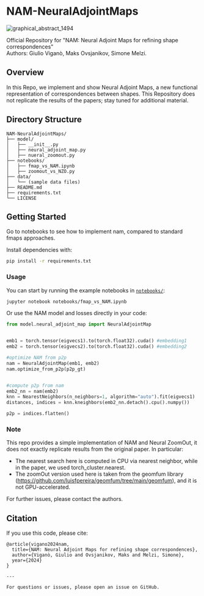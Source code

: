 # NAM-NeuralAdjointMaps
![graphical_abstract_1494](https://github.com/user-attachments/assets/f7ecd67d-4a1d-4aa2-8d5d-412534c86b8b)

Official Repository for "NAM: Neural Adjoint Maps for refining shape correspondences"  
Authors: Giulio Viganò, Maks Ovsjanikov, Simone Melzi.

## Overview

In this Repo, we implement and show Neural Adjoint Maps, a new functional representation of correspondences between shapes. This Repository does not replicate the results of the papers; stay tuned for additional material.

## Directory Structure
```
NAM-NeuralAdjointMaps/
├── model/
│   ├── __init__.py
│   ├── neural_adjoint_map.py
│   ├── nueral_zoomout.py
├── notebooks/
│   ├── fmap_vs_NAM.ipynb
│   ├── zoomout_vs_NZO.py  
├── data/
│   └── (sample data files)
├── README.md
├── requirements.txt
└── LICENSE
```

## Getting Started

Go to notebooks to see how to implement nam, compared to standard fmaps approaches.

Install dependencies with:

```sh
pip install -r requirements.txt
```


### Usage

You can start by running the example notebooks in [`notebooks/`](notebooks/):

```sh
jupyter notebook notebooks/fmap_vs_NAM.ipynb
```

Or use the NAM model and losses directly in your code:

```python
from model.neural_adjoint_map import NeuralAdjointMap


emb1 = torch.tensor(eigvecs1).to(torch.float32).cuda() #embedding1
emb2 = torch.tensor(eigvecs2).to(torch.float32).cuda() #embedding2

#optimize NAM from p2p
nam = NeuralAdjointMap(emb1, emb2)
nam.optimize_from_p2p(p2p_gt)


#compute p2p from nam
emb2_nn = nam(emb2)
knn = NearestNeighbors(n_neighbors=1, algorithm="auto").fit(eigvecs1)
distances, indices = knn.kneighbors(emb2_nn.detach().cpu().numpy())

p2p = indices.flatten()
```

### Note
This repo provides a simple implementation of NAM and Neural ZoomOut, it does not exactly replicate results from the original paper. In particular:
- The nearest search here is computed in CPU via nearest neighbor, while in the paper, we used torch_cluster.nearest.
- The zoomOut version used here is taken from the geomfum library (https://github.com/luisfpereira/geomfum/tree/main/geomfum), and it is not  GPU-accelerated.

For further issues, please contact the authors.



## Citation

If you use this code, please cite:

```
@article{vigano2024nam,
  title={NAM: Neural Adjoint Maps for refining shape correspondences},
  author={Viganò, Giulio and Ovsjanikov, Maks and Melzi, Simone},
  year={2024}
}

---

For questions or issues, please open an issue on GitHub.
